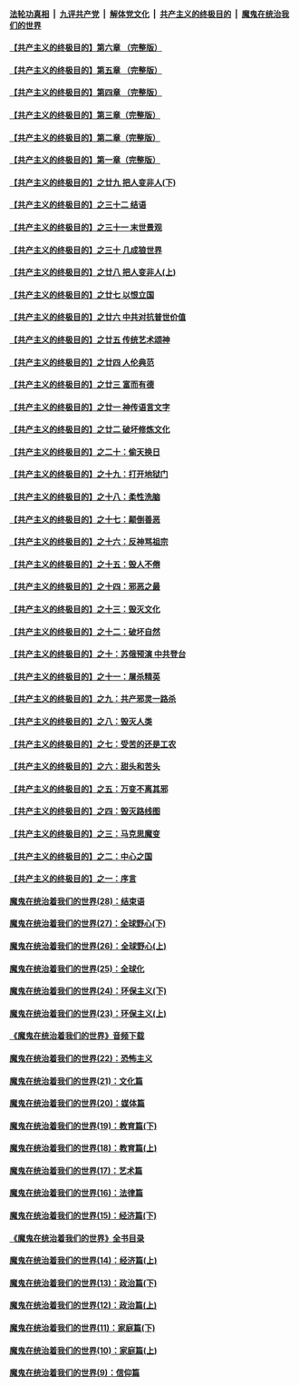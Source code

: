 ####  [法轮功真相](../../../../basic/blob/master/README.md?t=04061131) &nbsp;|&nbsp; [九评共产党](../../../../9ping.md/blob/master/README.md?t=04061131) &nbsp;|&nbsp; [解体党文化](../../../../jtdwh.md/blob/master/README.md?t=04061131)  &nbsp;|&nbsp; [共产主义的终极目的](../../../../gczydzjmd.md/blob/master/README.md?t=04061131) &nbsp;|&nbsp; [魔鬼在统治我们的世界](../../../../mgztzwmdsj.md/blob/master/README.md?t=04061131) 

#### [【共产主义的终极目的】第六章 （完整版）](../pages/nsc422/n11428913.md?t=04061131) 

#### [【共产主义的终极目的】第五章 （完整版）](../pages/nsc422/n11428912.md?t=04061131) 

#### [【共产主义的终极目的】第四章 （完整版）](../pages/nsc422/n11428907.md?t=04061131) 

#### [【共产主义的终极目的】第三章（完整版）](../pages/nsc422/n11428848.md?t=04061131) 

#### [【共产主义的终极目的】第二章（完整版）](../pages/nsc422/n11428831.md?t=04061131) 

#### [【共产主义的终极目的】第一章（完整版）](../pages/nsc422/n11417651.md?t=04061131) 

#### [【共产主义的终极目的】之廿九 把人变非人(下)](../pages/nsc422/n11344140.md?t=04061131) 

#### [【共产主义的终极目的】之三十二 结语](../pages/nsc422/n11360535.md?t=04061131) 

#### [【共产主义的终极目的】之三十一 末世景观](../pages/nsc422/n11351129.md?t=04061131) 

#### [【共产主义的终极目的】之三十 几成狼世界](../pages/nsc422/n11348280.md?t=04061131) 

#### [【共产主义的终极目的】之廿八 把人变非人(上)](../pages/nsc422/n11340492.md?t=04061131) 

#### [【共产主义的终极目的】之廿七 以恨立国](../pages/nsc422/n11336944.md?t=04061131) 

#### [【共产主义的终极目的】之廿六 中共对抗普世价值](../pages/nsc422/n11324785.md?t=04061131) 

#### [【共产主义的终极目的】之廿五 传统艺术颂神](../pages/nsc422/n11296396.md?t=04061131) 

#### [【共产主义的终极目的】之廿四 人伦典范](../pages/nsc422/n11296397.md?t=04061131) 

#### [【共产主义的终极目的】之廿三 富而有德](../pages/nsc422/n11283598.md?t=04061131) 

#### [【共产主义的终极目的】之廿一 神传语言文字](../pages/nsc422/n11263265.md?t=04061131) 

#### [【共产主义的终极目的】之廿二 破坏修炼文化](../pages/nsc422/n11245728.md?t=04061131) 

#### [【共产主义的终极目的】之二十：偷天换日](../pages/nsc422/n11238846.md?t=04061131) 

#### [【共产主义的终极目的】之十九：打开地狱门](../pages/nsc422/n11206376.md?t=04061131) 

#### [【共产主义的终极目的】之十八：柔性洗脑](../pages/nsc422/n11199994.md?t=04061131) 

#### [【共产主义的终极目的】之十七：颠倒善恶](../pages/nsc422/n11179782.md?t=04061131) 

#### [【共产主义的终极目的】之十六：反神骂祖宗](../pages/nsc422/n11166798.md?t=04061131) 

#### [【共产主义的终极目的】之十五：毁人不倦](../pages/nsc422/n11166792.md?t=04061131) 

#### [【共产主义的终极目的】之十四：邪恶之最](../pages/nsc422/n11150249.md?t=04061131) 

#### [【共产主义的终极目的】之十三：毁灭文化](../pages/nsc422/n11135227.md?t=04061131) 

#### [【共产主义的终极目的】之十二：破坏自然](../pages/nsc422/n11135214.md?t=04061131) 

#### [【共产主义的终极目的】之十：苏俄预演 中共登台](../pages/nsc422/n11118424.md?t=04061131) 

#### [【共产主义的终极目的】之十一：屠杀精英](../pages/nsc422/n11118442.md?t=04061131) 

#### [【共产主义的终极目的】之九：共产邪灵一路杀](../pages/nsc422/n11114139.md?t=04061131) 

#### [【共产主义的终极目的】之八：毁灭人类](../pages/nsc422/n11108503.md?t=04061131) 

#### [【共产主义的终极目的】之七：受苦的还是工农](../pages/nsc422/n11101809.md?t=04061131) 

#### [【共产主义的终极目的】之六：甜头和苦头](../pages/nsc422/n11096971.md?t=04061131) 

#### [【共产主义的终极目的】之五：万变不离其邪](../pages/nsc422/n11091285.md?t=04061131) 

#### [【共产主义的终极目的】之四：毁灭路线图](../pages/nsc422/n11086284.md?t=04061131) 

#### [【共产主义的终极目的】之三：马克思魔变](../pages/nsc422/n11061941.md?t=04061131) 

#### [【共产主义的终极目的】之二：中心之国](../pages/nsc422/n11047728.md?t=04061131) 

#### [【共产主义的终极目的】之一：序言](../pages/nsc422/n11086077.md?t=04061131) 

#### [魔鬼在统治着我们的世界(28)：结束语](../pages/nsc422/n10936246.md?t=04061131) 

#### [魔鬼在统治着我们的世界(27)：全球野心(下)](../pages/nsc422/n10928319.md?t=04061131) 

#### [魔鬼在统治着我们的世界(26)：全球野心(上)](../pages/nsc422/n10900318.md?t=04061131) 

#### [魔鬼在统治着我们的世界(25)：全球化](../pages/nsc422/n10788205.md?t=04061131) 

#### [魔鬼在统治着我们的世界(24)：环保主义(下)](../pages/nsc422/n10695307.md?t=04061131) 

#### [魔鬼在统治着我们的世界(23)：环保主义(上)](../pages/nsc422/n10688613.md?t=04061131) 

#### [《魔鬼在统治着我们的世界》音频下载](../pages/nsc422/n10635553.md?t=04061131) 

#### [魔鬼在统治着我们的世界(22)：恐怖主义](../pages/nsc422/n10614727.md?t=04061131) 

#### [魔鬼在统治着我们的世界(21)：文化篇](../pages/nsc422/n10597706.md?t=04061131) 

#### [魔鬼在统治着我们的世界(20)：媒体篇](../pages/nsc422/n10586579.md?t=04061131) 

#### [魔鬼在统治着我们的世界(19)：教育篇(下)](../pages/nsc422/n10564808.md?t=04061131) 

#### [魔鬼在统治着我们的世界(18)：教育篇(上)](../pages/nsc422/n10526970.md?t=04061131) 

#### [魔鬼在统治着我们的世界(17)：艺术篇](../pages/nsc422/n10499093.md?t=04061131) 

#### [魔鬼在统治着我们的世界(16)：法律篇](../pages/nsc422/n10485969.md?t=04061131) 

#### [魔鬼在统治着我们的世界(15)：经济篇(下)](../pages/nsc422/n10469975.md?t=04061131) 

#### [《魔鬼在统治着我们的世界》全书目录](../pages/nsc422/n10464261.md?t=04061131) 

#### [魔鬼在统治着我们的世界(14)：经济篇(上)](../pages/nsc422/n10457370.md?t=04061131) 

#### [魔鬼在统治着我们的世界(13)：政治篇(下)](../pages/nsc422/n10448270.md?t=04061131) 

#### [魔鬼在统治着我们的世界(12)：政治篇(上)](../pages/nsc422/n10444576.md?t=04061131) 

#### [魔鬼在统治着我们的世界(11)：家庭篇(下)](../pages/nsc422/n10440961.md?t=04061131) 

#### [魔鬼在统治着我们的世界(10)：家庭篇(上)](../pages/nsc422/n10435448.md?t=04061131) 

#### [魔鬼在统治着我们的世界(9)：信仰篇](../pages/nsc422/n10432159.md?t=04061131) 

